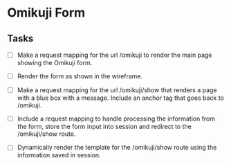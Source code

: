 # Omikuji Form


## Tasks 

- [ ] Make a request mapping for the url /omikuji to render the main page showing the Omikuji form.

- [ ] Render the form as shown in the wireframe.

- [ ] Make a request mapping for the url /omikuji/show that renders a page with a blue box with a message. Include an anchor tag that goes back to /omikuji.

- [ ] Include a request mapping to handle processing the information from the form, store the form input into session and redirect to the /omikuji/show route.

- [ ] Dynamically render the template for the /omikuji/show route using the information saved in session.